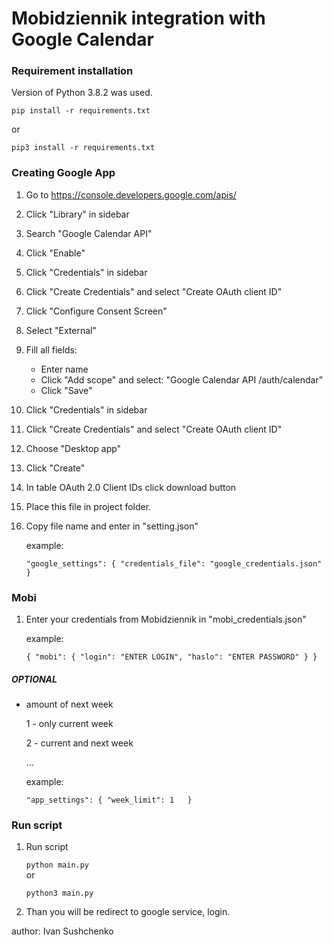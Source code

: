 # Mobidziennik integration with Google Calendar

### Requirement installation

Version of Python 3.8.2 was used.

`pip install -r requirements.txt`

or

`pip3 install -r requirements.txt`

### Creating Google App

1. Go to https://console.developers.google.com/apis/
2. Click "Library" in sidebar
3. Search "Google Calendar API"
4. Click "Enable"
5. Click "Credentials" in sidebar
6. Click "Create Credentials" and select "Create OAuth client ID"
7. Click "Configure Consent Screen"
8. Select "External"
9. Fill all fields:
    - Enter name
    - Click "Add scope" and select: "Google Calendar API /auth/calendar"
    - Click "Save"
10. Click "Credentials" in sidebar
11. Click "Create Credentials" and select "Create OAuth client ID"
12. Choose  "Desktop app"
13. Click "Create"
14. In table OAuth 2.0 Client IDs click download button
15. Place this file in project folder.
16. Copy file name and enter in "setting.json"

    example:
    
    `"google_settings": {
    "credentials_file": "google_credentials.json"
    }`

### Mobi

1. Enter your credentials from Mobidziennik in "mobi_credentials.json"
    
    example:
    
    `{
        "mobi": {
            "login": "ENTER LOGIN",
            "haslo": "ENTER PASSWORD"
        }
    }`

##### OPTIONAL

- amount of next week 
    
    1 - only current week
    
    2 - current and next week
    
    ...
    
    example:
    
    `"app_settings": {
        "week_limit": 1  
    }`

### Run script
1. Run script

    `python main.py`  
or

    `python3 main.py`
    
2. Than you will be redirect to google service, login.




author: Ivan Sushchenko




